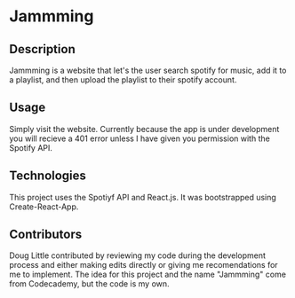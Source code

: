 # Jammming

## Description

Jammming is a website that let's the user search spotify for music, add it to a playlist, and then upload the playlist to their spotify account. 

## Usage

Simply visit the website. Currently because the app is under development you will recieve a 401 error unless I have given you permission with the Spotify API. 

## Technologies
This project uses the Spotiyf API and React.js. It was bootstrapped using Create-React-App.

## Contributors
Doug Little contributed by reviewing my code during the development process and either making edits directly or giving me recomendations for me to implement.
The idea for this project and the name "Jammming" come from Codecademy, but the code is my own. 

